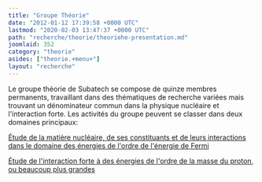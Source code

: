 ```yaml
---
title: "Groupe Théorie"
date: "2012-01-12 17:39:58 +0000 UTC"
lastmod: "2020-02-03 13:47:37 +0000 UTC"
path: "recherche/theorie/theoriehe-presentation.md"
joomlaid: 352
category: "theorie"
asides: ["theorie.+menu+"]
layout: "recherche"
---
```

Le groupe théorie de Subatech se compose de quinze membres permanents, travaillant dans des thématiques de recherche variées mais trouvant un dénominateur commun dans la physique nucléaire et l'interaction forte. Les activités du groupe peuvent se classer dans deux domaines principaux:

[Étude de la matière nucléaire, de ses constituants et de leurs interactions dans le domaine des énergies de l'ordre de l'énergie de Fermi](/recherche/theorie/theoriebe-presentation)

[Étude de l'interaction forte à des énergies de l'ordre de la masse du proton, ou beaucoup plus grandes](/recherche/theorie/sous-groupe-hautes-energies)
